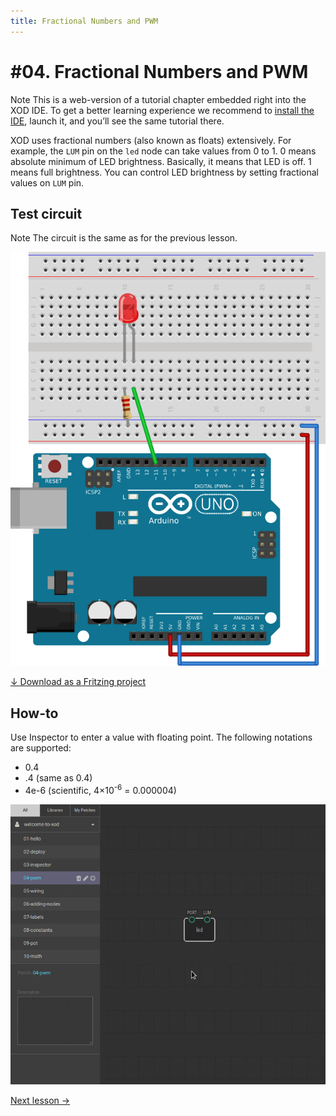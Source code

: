 ```yaml
---
title: Fractional Numbers and PWM
---
```


# #04. Fractional Numbers and PWM

<div class="ui segment note">
<span class="ui ribbon label">Note</span>
This is a web-version of a tutorial chapter embedded right into the XOD IDE.
To get a better learning experience we recommend to
<a href="../install/">install the IDE</a>, launch it, and you’ll see the
same tutorial there.
</div>

XOD uses fractional numbers (also known as floats) extensively. For example,
the `LUM` pin on the `led` node can take values from 0 to 1.
0 means absolute minimum of LED brightness. Basically, it means that LED is
off. 1 means full brightness. You can control LED brightness by setting
fractional values on `LUM` pin.

## Test circuit

<div class="ui segment note">
<span class="ui ribbon label">Note</span>
The circuit is the same as for the previous lesson.
</div>

![Circuit](./circuit.fz.png)

[↓ Download as a Fritzing project](./circuit.fzz)

## How-to

Use Inspector to enter a value with floating point. The following notations
are supported:

* 0.4
* .4 (same as 0.4)
* 4e-6 (scientific, 4×10<sup>-6</sup> = 0.000004)

![Inspector](./inspector.gif)

[Next lesson →](../05-wiring)
